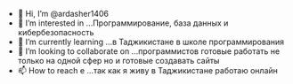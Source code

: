 - 👋 Hi, I’m @ardasher1406
- 👀 I’m interested in ...Программирование, база данных и кибербезопасность
- 🌱 I’m currently learning ...в Таджикистане в школе программирования
- 💞️ I’m looking to collaborate on ...программистов готовые работать не только на одной сфер но и готовые создавать сайты
- 📫 How to reach e ...так как  я живу в Таджикистане работаю онлайн 

<!---
ardasher1406/ardasher1406 is a ✨ special ✨ repository because its `README.md` (this file) appears on your GitHub profile.
You can click the Preview link to take a look at your changes.
--->
